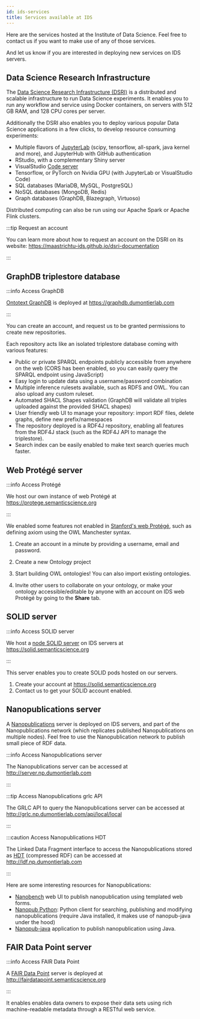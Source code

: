 ```yaml
---
id: ids-services
title: Services available at IDS
---
```


Here are the services hosted at the Institute of Data Science. Feel free to contact us if you want to make use of any of those services.

And let us know if you are interested in deploying new services on IDS servers.

## Data Science Research Infrastructure

The [Data Science Research Infrastructure (DSRI)](https://maastrichtu-ids.github.io/dsri-documentation) is a distributed and scalable infrastructure to run Data Science experiments. It enables you to run any workflow and service using Docker containers, on servers with 512 GB RAM, and 128 CPU cores per server. 

Additionally the DSRI also enables you to deploy various popular Data Science applications in a few clicks, to develop resource consuming experiments:

* Multiple flavors of [JupyterLab](https://github.com/jupyter/docker-stacks) (scipy, tensorflow, all-spark, java kernel and more), and JupyterHub with GitHub authentication
* RStudio, with a complementary Shiny server
* VisualStudio [Code server](https://github.com/cdr/code-server)
* Tensorflow, or PyTorch on Nvidia GPU (with JupyterLab or VisualStudio Code)
* SQL databases (MariaDB, MySQL, PostgreSQL)
* NoSQL databases (MongoDB, Redis)
* Graph databases (GraphDB, Blazegraph, Virtuoso)

Distributed computing can also be run using our Apache Spark or Apache Flink clusters.

:::tip Request an account

You can learn more about how to request an account on the DSRI on its website: https://maastrichtu-ids.github.io/dsri-documentation

:::

## GraphDB triplestore database

:::info Access GraphDB

[Ontotext GraphDB](https://graphdb.ontotext.com) is deployed at https://graphdb.dumontierlab.com

:::

You can create an account, and request us to be granted permissions to create new repositories.

Each repository acts like an isolated triplestore database coming with various features:

* Public or private SPARQL endpoints publicly accessible from anywhere on the web (CORS has been enabled, so you can easily query the SPARQL endpoint using JavaScript)
* Easy login to update data using a username/password combination
* Multiple inference rulesets available, such as RDFS and OWL. You can also upload any custom ruleset.
* Automated SHACL Shapes validation (GraphDB will validate all triples uploaded against the provided SHACL shapes)
* User friendly web UI to manage your repository: import RDF files, delete graphs, define new prefix/namespaces
* The repository deployed is a RDF4J repository, enabling all features from the RDF4J stack (such as the RDF4J API to manage the triplestore).
* Search index can be easily enabled to make text search queries much faster.

## Web Protégé server

:::info Access Protégé

We host our own instance of web Protégé at https://protege.semanticscience.org

:::

We enabled some features not enabled in [Stanford's web Protégé](https://webprotege.stanford.edu/), such as defining axiom using the OWL Manchester syntax.

1. Create an account in a minute by providing a username, email and password.
2. Create a new Ontology project
3. Start building OWL ontologies! You can also import existing ontologies.

4. Invite other users to collaborate on your ontology, or make your ontology accessible/editable by anyone with an account on IDS web Protégé by going to the **Share** tab.

## SOLID server

:::info Access SOLID server

We host a [node SOLID server](https://github.com/solid/node-solid-server) on IDS servers at https://solid.semanticscience.org

:::

This server enables you to create SOLID pods hosted on our servers.

1. Create your account at https://solid.semanticscience.org
2. Contact us to get your SOLID account enabled.

## Nanopublications server

A [Nanopublications](http://nanopub.org/wordpress/) server is deployed on IDS servers, and part of the Nanopublications network (which replicates published Nanopublications on multiple nodes). Feel free to use the Nanopublication network to publish small piece of RDF data.

:::info Access Nanopublications server

The Nanopublications server can be accessed at http://server.np.dumontierlab.com

:::

:::tip Access Nanopublications grlc API

The GRLC API to query the Nanopublications server can be accessed at http://grlc.np.dumontierlab.com/api/local/local

:::

:::caution Access Nanopublications HDT 

The Linked Data Fragment interface to access the Nanopublications stored as [HDT](https://www.rdfhdt.org/) (compressed RDF) can be accessed at http://ldf.np.dumontierlab.com

:::

Here are some interesting resources for Nanopublications:

* [Nanobench](https://github.com/vemonet/nanobench) web UI to publish nanopublication using templated web forms.
* [Nanopub Python](https://github.com/fair-workflows/Nanopub): Python client for searching, publishing and modifying nanopublications (require Java installed, it makes use of nanopub-java under the hood)
* [Nanopub-java](https://github.com/Nanopublication/nanopub-java) application to publish nanopublication using Java.

## FAIR Data Point server

:::info Access FAIR Data Point

A [FAIR Data Point](https://www.research-software.nl/software/fairdatapoint) server is deployed at http://fairdatapoint.semanticscience.org

:::

It enables enables data owners to expose their data sets using rich machine-readable metadata through a RESTful web service.